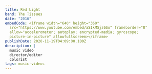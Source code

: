 ```yaml
---
title: Red Light
band: The Tissues
date: "2016"
embedCode: <iframe width="640" height="360"
  src="https://www.youtube.com/embed/aSIkMSjz6So" frameborder="0"
  allow="accelerometer; autoplay; encrypted-media; gyroscope;
  picture-in-picture" allowfullscreen></iframe>
publishDate: 2020-11-19T04:09:00.180Z
description: |-
  music video
  director/editor
  colorist
tags: music-videos
---
```

